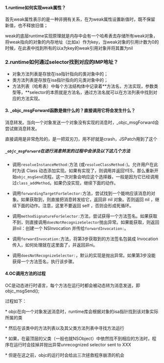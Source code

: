 #### 1.runtime如何实现weak属性？

首先weak属性表示的是一种非拥有关系，在为weak属性设置新值时，既不保留新值，也不释放旧值；

weak的底层runtime实现原理就是内存中会有一个哈希表去存储所有weak对象，将weak指向的对象的内存地址（比如a）作为key，当weak对象的引用计数为0的时候，在此表中找到所有的以a为key的weak引用对象并将其置为nil

### 2.runtime如何通过selector找到对应的IMP地址？

* 对象方法列表是存放在isa指针指向的类对象中的；
* 类方法列表是存放在isa指针指向的元类对象中的；
* 方法列表（哈希表）中每个方法结构体中记录着**方法名，方法实现，参数类型等，**selector的本质就是方法名，通过方法名就可以在方法列表中找到对应的方法实现。

#### 3. \_objc\_msgForward函数是做什么的？直接调用它将会发生什么？

消息转发。当向一个对象发送一个对象没有实现的消息时，\_objc\_msgForward会尝试做消息转发。

直接调用是非常危险的，是一把双刃刀，用不好就是crash，JSPatch用到了这个

#####          `_objc_msgForward`在进行消息转发的过程中会涉及以下这几个方法

* 调用`resolveInstanceMethod:`方法 \(或`resolveClassMethod:`\)。允许用户在此时为该 Class 动态添加实现。如果有实现了，则调用并返回YES，那么重新开始`objc_msgSend`流程。这一次对象会响应这个选择器，一般是因为它已经调用过`class_addMethod`。如果仍没实现，继续下面的动作。

* 调用`forwardingTargetForSelector:`方法，尝试找到一个能响应该消息的对象。如果获取到，则直接把消息转发给它，返回非 nil 对象。否则返回 nil ，继续下面的动作。注意，这里不要返回 self ，否则会形成死循环。

* 调用`methodSignatureForSelector:`方法，尝试获得一个方法签名。如果获取不到，则直接调用`doesNotRecognizeSelector`抛出异常。如果能获取，则返回非nil：创建一个 NSlnvocation 并传给`forwardInvocation:`。

* 调用`forwardInvocation:`方法，将第3步获取到的方法签名包装成 Invocation 传入，如何处理就在这里面了，并返回非ni。

* 调用`doesNotRecognizeSelector:`，默认的实现是抛出异常。如果第3步没能获得一个方法签名，执行该步骤。

  


#### 4.OC调用方法的过程

OC是动态进行时语言，每个方法在运行时都会被动态转为消息发送，即objc\_msgSend\(\);

过程如下：

\* objc在向一个对象发送消息时，runtime库会根据对象的isa指针找到该对象实际所属的类

\* 然后在该类中的方法列表以及其父类方法列表中寻找方法运行

\* 如果，在最顶层的父类（一般也就NSObject）中依然找不到相应的方法时，程序在运行时会挂掉并抛出异常unrecognized selector sent to XXX

\* 但是在这之前，objc的运行时会给出三次拯救程序崩溃的机会

